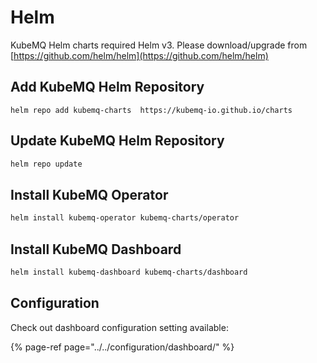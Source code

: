 # Helm

KubeMQ Helm charts required Helm v3. Please download/upgrade from [https://github.com/helm/helm](https://github.com/helm/helm)

## Add KubeMQ Helm Repository

```text
helm repo add kubemq-charts  https://kubemq-io.github.io/charts
```

## Update KubeMQ Helm Repository

```bash
helm repo update
```

## Install KubeMQ Operator

```bash
helm install kubemq-operator kubemq-charts/operator
```

## Install KubeMQ Dashboard

```bash
helm install kubemq-dashboard kubemq-charts/dashboard
```

## Configuration

Check out  dashboard configuration setting available:

{% page-ref page="../../configuration/dashboard/" %}

